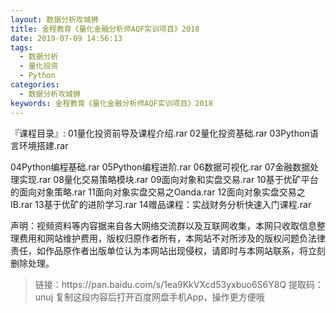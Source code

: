 ```yaml
---
layout: 数据分析攻城狮
title: 金程教育《量化金融分析师AQF实训项目》2018
date: 2019-07-09 14:56:13
tags:
  - 数据分析
  - 量化投资
  - Python
categories:
  - 数据分析攻城狮
keywords: 金程教育《量化金融分析师AQF实训项目》2018
---
```

『课程目录』: 
01量化投资前导及课程介绍.rar
02量化投资基础.rar
03Python语言环境搭建.rar
<!-- more -->  
04Python编程基础.rar
05Python编程进阶.rar
06数据可视化.rar
07金融数据处理实现.rar
08量化交易策略模块.rar
09面向对象和实盘交易.rar
10基于优矿平台的面向对象策略.rar
11面向对象实盘交易之Oanda.rar
12面向对象实盘交易之IB.rar
13基于优矿的进阶学习.rar
14赠品课程：实战财务分析快速入门课程.rar
<div class="post-copyright">
    <div class="post-copyright__author">
      <span class="post-copyright-meta">声明：视频资料等内容据来自各大网络交流群以及互联网收集，本网只收取信息整理费用和网站维护费用，版权归原作者所有，本网站不对所涉及的版权问题负法律责任，如作品原作者出版单位认为本网站出现侵权，请即时与本网站联系，将立刻删除处理。 </span>
    </div>
</div>

<blockquote class="blockquote-center">
链接：https://pan.baidu.com/s/1ea9KkVXcd53yxbuo6S6Y8Q 
提取码：unuj 
复制这段内容后打开百度网盘手机App，操作更方便哦
</blockquote>

